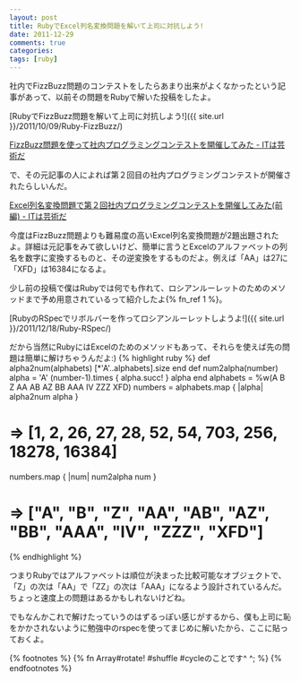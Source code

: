 ```yaml
---
layout: post
title: RubyでExcel列名変換問題を解いて上司に対抗しよう!
date: 2011-12-29
comments: true
categories:
tags: [ruby]
---
```


社内でFizzBuzz問題のコンテストをしたらあまり出来がよくなかったという記事があって、以前その問題をRubyで解いた投稿をしたよ。

[RubyでFizzBuzz問題を解いて上司に対抗しよう!]({{ site.url }}/2011/10/09/Ruby-FizzBuzz/)

[FizzBuzz問題を使って社内プログラミングコンテストを開催してみた - ITは芸術だ](http://d.hatena.ne.jp/JunichiIto/20111007/1317976730#20111007f1)

で、その元記事の人によれば第２回目の社内プログラミングコンテストが開催されたらしいんだ。

[Excel列名変換問題で第２回社内プログラミングコンテストを開催してみた(前編) - ITは芸術だ](http://d.hatena.ne.jp/JunichiIto/20111102/1320253815)

今度はFizzBuzz問題よりも難易度の高いExcel列名変換問題が2題出題されたよ。詳細は元記事をみて欲しいけど、簡単に言うとExcelのアルファベットの列名を数字に変換するものと、その逆変換をするものだよ。例えば「AA」は27に「XFD」は16384になるよ。

少し前の投稿で僕はRubyでは何でも作れて、ロシアンルーレットのためのメソッドまで予め用意されているって紹介したよ{% fn_ref 1 %}。

[RubyのRSpecでリボルバーを作ってロシアンルーレットしようよ!]({{ site.url }}/2011/12/18/Ruby-RSpec/)

だから当然にRubyにはExcelのためのメソッドもあって、それらを使えば先の問題は簡単に解けちゃうんだよ:)
{% highlight ruby %}
def alpha2num(alphabets)
 [*'A'..alphabets].size
end
def num2alpha(number)
 alpha = 'A'
 (number-1).times { alpha.succ! }
 alpha
end
alphabets = %w(A B Z AA AB AZ BB AAA IV ZZZ XFD)
numbers = alphabets.map { |alpha| alpha2num alpha }
  # => [1, 2, 26, 27, 28, 52, 54, 703, 256, 18278, 16384]
numbers.map { |num| num2alpha num }
  # => ["A", "B", "Z", "AA", "AB", "AZ", "BB", "AAA", "IV", "ZZZ", "XFD"]
{% endhighlight %}

つまりRubyではアルファベットは順位が決まった比較可能なオブジェクトで、「Z」の次は「AA」で「ZZ」の次は「AAA」になるよう設計されているんだ。ちょっと速度上の問題はあるかもしれないけどね。

でもなんかこれで解けたっていうのはずるっぽい感じがするから、僕も上司に恥をかかされないように勉強中のrspecを使ってまじめに解いたから、ここに貼っておくよ。

<script src="https://gist.github.com/1534213.js"> </script>
{% footnotes %}
   {% fn Array#rotate! #shuffle #cycleのことです^ ^; %}
{% endfootnotes %}

